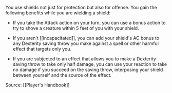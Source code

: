 You use shields not just for protection but also for offense. You gain the following benefits while you are wielding a shield:

-   If you take the Attack action on your turn, you can use a bonus action to try to shove a creature within 5 feet of you with your shield.

-   If you aren't [[incapacitated]], you can add your shield's AC bonus to any Dexterity saving throw you make against a spell or other harmful effect that targets only you.

-   If you are subjected to an effect that allows you to make a Dexterity saving throw to take only half damage, you can use your reaction to take no damage if you succeed on the saving throw, interposing your shield between yourself and the source of the effect.

Source: [[Player's Handbook]]